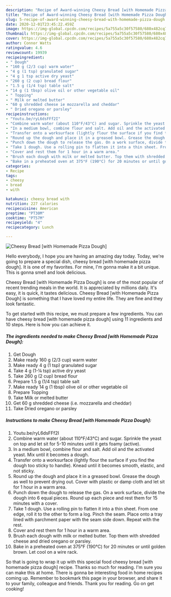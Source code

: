 ```yaml
---
description: "Recipe of Award-winning Cheesy Bread [with Homemade Pizza Dough]"
title: "Recipe of Award-winning Cheesy Bread [with Homemade Pizza Dough]"
slug: 5-recipe-of-award-winning-cheesy-bread-with-homemade-pizza-dough
date: 2020-12-01T23:45:22.459Z
image: https://img-global.cpcdn.com/recipes/5a755a5c30f57580/680x482cq70/cheesy-bread-with-homemade-pizza-dough-recipe-main-photo.jpg
thumbnail: https://img-global.cpcdn.com/recipes/5a755a5c30f57580/680x482cq70/cheesy-bread-with-homemade-pizza-dough-recipe-main-photo.jpg
cover: https://img-global.cpcdn.com/recipes/5a755a5c30f57580/680x482cq70/cheesy-bread-with-homemade-pizza-dough-recipe-main-photo.jpg
author: Connor Watts
ratingvalue: 4.6
reviewcount: 19939
recipeingredient:
- " Dough"
- "160 g (2/3 cup) warm water"
- "4 g (1 tsp) granulated sugar"
- "4 g 1 tsp active dry yeast"
- "260 g (2 cup) bread flour"
- "1.5 g (1/4 tsp) table salt"
- "14 g (1 tbsp) olive oil or other vegetable oil"
- " Topping"
- " Milk or melted butter"
- "60 g shredded cheese ie mozzarella and cheddar"
- " Dried oregano or parsley"
recipeinstructions:
- "Youtu.be/ryL6dsFFf2I"
- "Combine warm water (about 110°F/43°C) and sugar. Sprinkle the yeast on top and let sit for 5-10 minutes until it gets foamy (active)."
- "In a medium bowl, combine flour and salt. Add oil and the activated yeast. Mix until it becomes a dough."
- "Transfer onto a worksurface (lightly flour the surface if you find the dough too sticky to handle). Knead until it becomes smooth, elastic, and not sticky."
- "Round up the dough and place it in a greased bowl. Grease the dough as well to prevent drying out. Cover with plastic or damp cloth and let sit for 1 hour in a warm area."
- "Punch down the dough to release the gas. On a work surface, divide the dough into 6 equal pieces. Round up each piece and rest them for 15 minutes with a cover."
- "Take 1 dough. Use a rolling pin to flatten it into a thin sheet. From one edge, roll it to the other to form a log. Pinch the seam. Place onto a tray lined with parchment paper with the seam side down. Repeat with the rest."
- "Cover and rest them for 1 hour in a warm area."
- "Brush each dough with milk or melted butter. Top them with shredded cheese and dried oregano or parsley."
- "Bake in a preheated oven at 375°F (190°C) for 20 minutes or until golden brown. Let cool on a wire rack."
categories:
- Recipe
tags:
- cheesy
- bread
- with

katakunci: cheesy bread with 
nutrition: 227 calories
recipecuisine: American
preptime: "PT30M"
cooktime: "PT57M"
recipeyield: "4"
recipecategory: Lunch

---
```



![Cheesy Bread [with Homemade Pizza Dough]](https://img-global.cpcdn.com/recipes/5a755a5c30f57580/680x482cq70/cheesy-bread-with-homemade-pizza-dough-recipe-main-photo.jpg)

Hello everybody, I hope you are having an amazing day today. Today, we're going to prepare a special dish, cheesy bread [with homemade pizza dough]. It is one of my favorites. For mine, I'm gonna make it a bit unique. This is gonna smell and look delicious.



Cheesy Bread [with Homemade Pizza Dough] is one of the most popular of recent trending meals in the world. It is appreciated by millions daily. It's easy, it is quick, it tastes delicious. Cheesy Bread [with Homemade Pizza Dough] is something that I have loved my entire life. They are fine and they look fantastic.


To get started with this recipe, we must prepare a few ingredients. You can have cheesy bread [with homemade pizza dough] using 11 ingredients and 10 steps. Here is how you can achieve it.

<!--inarticleads1-->

##### The ingredients needed to make Cheesy Bread [with Homemade Pizza Dough]:

1. Get  Dough
1. Make ready 160 g (2/3 cup) warm water
1. Make ready 4 g (1 tsp) granulated sugar
1. Take 4 g (1-¼ tsp) active dry yeast
1. Take 260 g (2 cup) bread flour
1. Prepare 1.5 g (1/4 tsp) table salt
1. Make ready 14 g (1 tbsp) olive oil or other vegetable oil
1. Prepare  Topping
1. Take  Milk or melted butter
1. Get 60 g shredded cheese (i.e. mozzarella and cheddar)
1. Take  Dried oregano or parsley




<!--inarticleads2-->

##### Instructions to make Cheesy Bread [with Homemade Pizza Dough]:

1. Youtu.be/ryL6dsFFf2I
1. Combine warm water (about 110°F/43°C) and sugar. Sprinkle the yeast on top and let sit for 5-10 minutes until it gets foamy (active).
1. In a medium bowl, combine flour and salt. Add oil and the activated yeast. Mix until it becomes a dough.
1. Transfer onto a worksurface (lightly flour the surface if you find the dough too sticky to handle). Knead until it becomes smooth, elastic, and not sticky.
1. Round up the dough and place it in a greased bowl. Grease the dough as well to prevent drying out. Cover with plastic or damp cloth and let sit for 1 hour in a warm area.
1. Punch down the dough to release the gas. On a work surface, divide the dough into 6 equal pieces. Round up each piece and rest them for 15 minutes with a cover.
1. Take 1 dough. Use a rolling pin to flatten it into a thin sheet. From one edge, roll it to the other to form a log. Pinch the seam. Place onto a tray lined with parchment paper with the seam side down. Repeat with the rest.
1. Cover and rest them for 1 hour in a warm area.
1. Brush each dough with milk or melted butter. Top them with shredded cheese and dried oregano or parsley.
1. Bake in a preheated oven at 375°F (190°C) for 20 minutes or until golden brown. Let cool on a wire rack.




So that is going to wrap it up with this special food cheesy bread [with homemade pizza dough] recipe. Thanks so much for reading. I'm sure you can make this at home. There is gonna be interesting food in home recipes coming up. Remember to bookmark this page in your browser, and share it to your family, colleague and friends. Thank you for reading. Go on get cooking!
